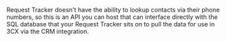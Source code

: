 Request Tracker doesn't have the ability to lookup contacts via their phone numbers, so this is an API you can host that can interface directly with the SQL database that your Request Tracker sits on to pull the data for use in 3CX via the CRM integration.
